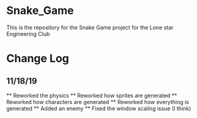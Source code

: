 # Snake_Game
This is the repository for the Snake Game project for the Lone star Engineering Club 

# Change Log
  ## 11/18/19
  ** Reworked the physics
  ** Reworked how sprites are generated
  ** Reworked how characters are generated
  ** Reworked how everything is generated
  ** Added an enemy
  ** Fixed the window scaling issue (I think)

